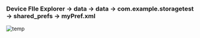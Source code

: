 ### Device FIle Explorer -> data -> data -> com.example.storagetest -> shared_prefs -> myPref.xml

![temp](https://user-images.githubusercontent.com/88826811/201482243-aec99c39-12ec-4df7-a430-43b9f6711308.PNG)
